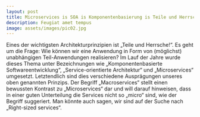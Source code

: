 ```yaml
---
layout: post
title: Microservices is SOA is Komponentenbasierung is Teile und Herrsche
description: Feugiat amet tempus
image: assets/images/pic02.jpg
---
```


Eines der wichtigsten Architekturprinzipien ist „Teile und Herrsche!“. Es geht um die Frage: Wie können wir eine
Anwendung in Form von (möglichst) unabhängigen Teil-Anwendungen realisieren? Im Lauf der Jahre wurde dieses Thema unter
Bezeichnungen wie „Komponentenbasierte Softwareentwicklung“, „Service-orientierte Architektur“ und „Microservices“
umgesetzt. Letztendlich sind dies verschiedene Ausprägungen unseres oben genannten Prinzips. Der Begriff
„Macroservices“ stellt einen bewussten Kontrast zu „Microservices“ dar und will darauf hinweisen, dass in einer guten
Unterteilung die Services nicht so „micro“ sind, wie der Begriff suggeriert. Man könnte auch sagen, wir sind auf der
Suche nach „Right-sized services“.
